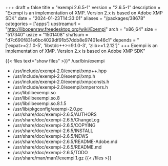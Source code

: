 +++
draft = false
title = "exempi 2.6.5-1"
version = "2.6.5-1"
description = "Exempi is an implementation of XMP. Version 2.x is based on Adobe XMP SDK"
date = "2024-01-23T14:33:01"
aliases = "/packages/38678"
categories = ['apps']
upstreamurl = "http://libopenraw.freedesktop.org/wiki/Exempi"
arch = "x86_64"
size = "517340"
usize = "1501408"
sha1sum = "d7c690f831e6bc4029df91b57ddb8e97401e46c1"
depends = "['expat>=2.1.0-5', 'libstdc++>=9.1.0-3', 'zlib>=1.2.12']"
+++
Exempi is an implementation of XMP. Version 2.x is based on Adobe XMP SDK"

{{< files text="show files" >}}* /usr/bin/exempi
* /usr/include/exempi-2.0/exempi/xmp++.hpp
* /usr/include/exempi-2.0/exempi/xmp.h
* /usr/include/exempi-2.0/exempi/xmpconsts.h
* /usr/include/exempi-2.0/exempi/xmperrors.h
* /usr/lib/libexempi.so
* /usr/lib/libexempi.so.8
* /usr/lib/libexempi.so.8.1.5
* /usr/lib/pkgconfig/exempi-2.0.pc
* /usr/share/doc/exempi-2.6.5/AUTHORS
* /usr/share/doc/exempi-2.6.5/ChangeLog
* /usr/share/doc/exempi-2.6.5/COPYING
* /usr/share/doc/exempi-2.6.5/INSTALL
* /usr/share/doc/exempi-2.6.5/NEWS
* /usr/share/doc/exempi-2.6.5/README-Adobe.md
* /usr/share/doc/exempi-2.6.5/README.md
* /usr/share/doc/exempi-2.6.5/TODO
* /usr/share/man/man1/exempi.1.gz
{{< /files >}}